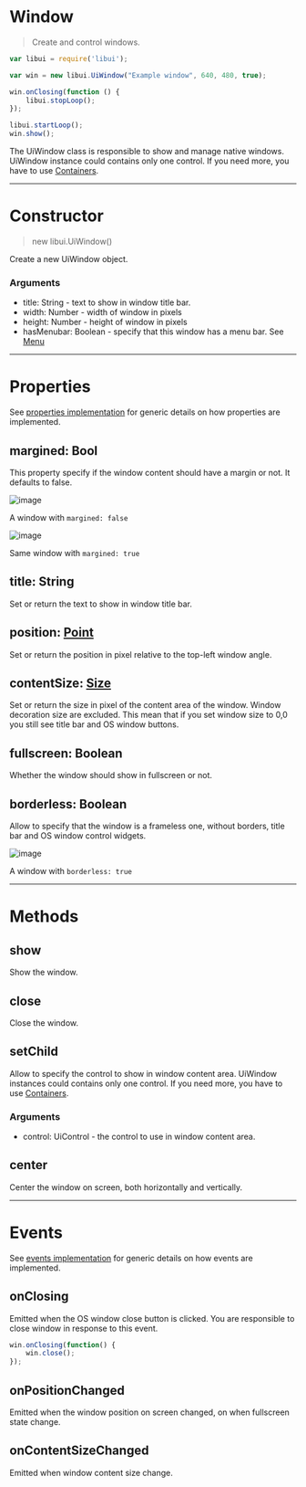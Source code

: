 # Window

> Create and control windows.

```js
var libui = require('libui');

var win = new libui.UiWindow("Example window", 640, 480, true);

win.onClosing(function () {
	libui.stopLoop();
});

libui.startLoop();
win.show();
```

The UiWindow class is responsible to show and manage native windows.
UiWindow instance could contains only one control. If you need more, you have to use [Containers](containers.md).

---

# Constructor

> new libui.UiWindow()

Create a new UiWindow object.

### Arguments

* title: String - text to show in window title bar.
* width: Number	- width of window in pixels
* height: Number - height of window in pixels
* hasMenubar: Boolean - specify that this window has a menu bar. See [Menu](#menubar)

---

# Properties

See [properties implementation](properties.md) for generic details on how properties are implemented.

## margined: Bool

This property specify if the window content should have a margin or not.
It defaults to false.


![image](https://cloud.githubusercontent.com/assets/11197111/16465935/804a30d4-3e41-11e6-8189-150e8cddc152.png)

A window with `margined: false`


![image](https://cloud.githubusercontent.com/assets/11197111/16465906/68304cfe-3e41-11e6-8ae0-3123205ee136.png)

Same window with `margined: true`

## title: String

Set or return the text to show in window title bar.

## position: [Point](point.md)

Set or return the position in pixel relative to the top-left window angle.


## contentSize: [Size](size.md)

Set or return the size in pixel of the content area of the window. Window decoration size are excluded. This mean that if you set window size to 0,0 you still see title bar and OS window buttons.

## fullscreen: Boolean

Whether the window should show in fullscreen or not.

## borderless: Boolean

Allow to specify that the window is a frameless one, without borders, title bar and OS window control widgets.


![image](https://cloud.githubusercontent.com/assets/11197111/16465986/b1befd0c-3e41-11e6-8421-20c106a096f0.png)

A window with `borderless: true`

---

# Methods

## show

Show the window.


## close

Close the window.

## setChild

Allow to specify the control to show in window content area. UiWindow instances could contains only one control. If you need more, you have to use [Containers](containers.md).

### Arguments

* control: UiControl - the control to use in window content area.


## center

Center the window on screen, both horizontally and vertically.

---

# Events

See [events implementation](events.md) for generic details on how events are implemented.

## onClosing

Emitted when the OS window close button is clicked. You are responsible to close window in response to this event.

```js
win.onClosing(function() {
	win.close();
});
```

## onPositionChanged

Emitted when the window position on screen changed, on when fullscreen state change.


## onContentSizeChanged

Emitted when window content size change.
